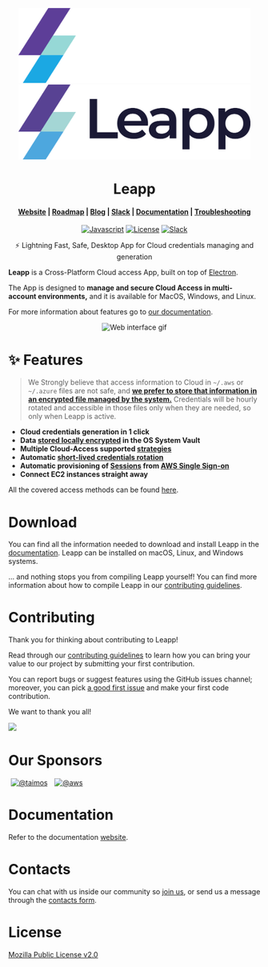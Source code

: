 <p align="center">
  <img src=".github/images/README-1.png#gh-dark-mode-only" alt="Leapp" height="150" />
    <img src=".github/images/README-1-dark.png#gh-light-mode-only" alt="Leapp" height="150" />
</p>

<h1 align="center">Leapp</h1>

<h4 align="center">
  <a href="https://www.leapp.cloud">Website</a> |
  <a href="https://roadmap.meilisearch.com/tabs/1-under-consideration">Roadmap</a> |
  <a href="https://medium.com/leapp-cloud">Blog</a> |
  <a href="https://join.slack.com/t/noovolari/shared_invite/zt-opn8q98k-HDZfpJ2_2U3RdTnN~u_B~Q">Slack</a> |
  <a href="https://docs.leapp.cloud">Documentation</a> |
  <a href="https://docs.leapp.cloud/troubleshooting/app-data/">Troubleshooting</a>
</h4>

<p align="center">
  <a href="https://lgtm.com/projects/g/Noovolari/leapp/context:javascript"><img src="https://img.shields.io/lgtm/grade/javascript/g/Noovolari/leapp.svg?logo=lgtm&logoWidth=18" alt="Javascript"></a>
  <a href="https://github.com/Noovolari/leapp/blob/master/LICENSE"><img alt="License" src="https://img.shields.io/github/license/noovolari/leapp"></a>
  <a href="https://join.slack.com/t/noovolari/shared_invite/zt-opn8q98k-HDZfpJ2_2U3RdTnN~u_B~Q"><img src="https://img.shields.io/badge/slack-online-green" alt="Slack"></a>
</p>

<p align="center">⚡ Lightning Fast, Safe, Desktop App for Cloud credentials managing and generation</p>

**Leapp** is a Cross-Platform Cloud access App, built on top of [Electron](https://github.com/electron/electron).

The App is designed to **manage and secure Cloud Access in multi-account environments,** and it is available for MacOS, Windows, and Linux.

For more information about features go to [our documentation](https://docs.leapp.cloud/).

<p align="center">
  <img src=".github/images/Leapp-animation.gif" alt="Web interface gif" />
</p>

# ✨ Features


> We Strongly believe that access information to Cloud in `~/.aws` or `~/.azure` files are not safe, and **[we prefer to store that information in an encrypted file managed by the system.](https://docs.leapp.cloud/contributing/system_vault/)**
> Credentials will be hourly rotated and accessible in those files only when they are needed, so only when Leapp is active.


- **Cloud credentials generation in 1 click**
- **Data [stored locally encrypted](https://docs.leapp.cloud/contributing/system_vault/) in the OS System Vault**
- **Multiple Cloud-Access supported [strategies](https://docs.leapp.cloud/use-cases/intro/)**
- **Automatic [short-lived credentials rotation](https://docs.leapp.cloud/concepts/)**
- **Automatic provisioning of [Sessions](https://docs.leapp.cloud/sessions/) from [AWS Single Sign-on](https://docs.leapp.cloud/use-cases/aws_sso/)**
- **Connect EC2 instances straight away**

All the covered access methods can be found [here](https://docs.leapp.cloud/use-cases/intro/).


# Download
You can find all the information needed to download and install Leapp in the [documentation](https://docs.leapp.cloud/installation/install-leapp/).
Leapp can be installed on macOS, Linux, and Windows systems.

... and nothing stops you from compiling Leapp yourself! You can find more information about how to
compile Leapp in our [contributing guidelines](CONTRIBUTING.md).

# Contributing

Thank you for thinking about contributing to Leapp! 

Read through our [contributing guidelines](CONTRIBUTING.md)
to learn how you can bring your value to our project by submitting your first contribution.

You can report bugs or suggest features using the GitHub issues channel; moreover, you can pick
[a good first issue](https://github.com/noovolari/leapp/contribute) and make your first code contribution.

We want to thank you all!

<a href="https://github.com/noovolari/leapp/graphs/contributors"><img src="https://opencollective.com/noovolari/contributors.svg?width=800&button=false" /></a>

# Our Sponsors

[<img hspace="5" src="https://avatars.githubusercontent.com/u/1290287?s=60&amp;v=4" width="90" height="90" alt="@taimos">](https://github.com/taimos)
[<img hspace="5" src="https://avatars.githubusercontent.com/u/2232217?s=60&amp;v=4" width="90" height="90" alt="@aws">](https://github.com/aws)

# Documentation

Refer to the documentation [website](https://docs.leapp.cloud).

# Contacts

You can chat with us inside our community so [join us](https://join.slack.com/t/noovolari/shared_invite/zt-noc0ju05-18_GRX~Zi6Jz8~95j5CySA), or send us a message through the [contacts form](https://www.leapp.cloud/contacts).

# License
[Mozilla Public License v2.0](https://github.com/Noovolari/leapp/blob/master/LICENSE)
